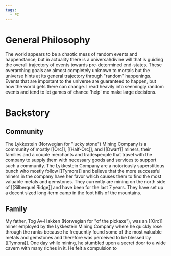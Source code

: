 ```yaml
---
tags:
  - PC
---
```


# General Philosophy
The world appears to be a chaotic mess of random events and happenstance, but in actuality there is a universal/divine will that is guiding the overall trajectory of events towards pre-determined end-states. These overarching goals are almost completely unknown to mortals but the universe hints at its general trajectory through "random" happenings. Events that are important to the universe are guaranteed to happen, but how the world gets there can change. I read heavily into seemingly random events and tend to let games of chance 'help' me make large decisions.

# Backstory

## Community
The Lykkestein (Norwegian for "lucky stone") Mining Company is a community of mostly [[Orc]], [[Half-Orc]], and [[Dwarf]] miners, their families and a couple merchants and tradespeople that travel with the company to supply them with necessary goods and services to support such a community. The Lykkestein Company are a notoriously superstitious bunch who mostly follow [[Tymora]] and believe that the more successful miners in the company have her favor which causes them to find the most valuable metals and gemstones. They currently are mining on the north side of [[Silberquel Ridge]] and have been for the last 7 years. They have set up a decent sized long-term camp in the foot hills of the mountains.
## Family 

My father, Tog Av-Hakken (Norwegian for "of the pickaxe"), was an [[Orc]] miner employed by the Lykkestein Mining Company where he quickly rose through the ranks because he frequently found some of the most valuable metals and gemstones and therefore was perceived to be blessed by [[Tymora]]. One day while mining, he stumbled upon a secret door to a wide cavern with many riches in it. He felt a compulsion to 
